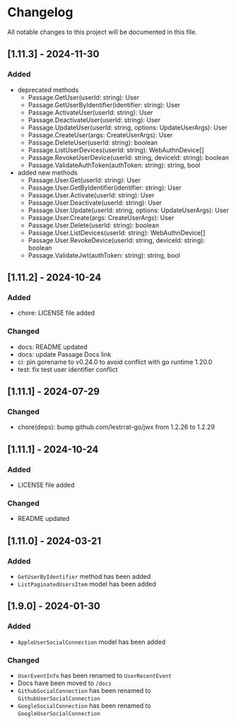 # Changelog

All notable changes to this project will be documented in this file.

## [1.11.3] - 2024-11-30

### Added
- deprecated methods
    - Passage.GetUser(userId: string): User
    - Passage.GetUserByIdentifier(identifier: string): User
    - Passage.ActivateUser(userId: string): User
    - Passage.DeactivateUser(userId: string): User
    - Passage.UpdateUser(userId: string, options: UpdateUserArgs): User
    - Passage.CreateUser(args: CreateUserArgs): User
    - Passage.DeleteUser(userId: string): boolean
    - Passage.ListUserDevices(userId: string): WebAuthnDevice[]
    - Passage.RevokeUserDevice(userId: string, deviceId: string): boolean
    - Passage.ValidateAuthToken(authToken: string): string, bool
- added new methods
    - Passage.User.Get(userId: string): User
    - Passage.User.GetByIdentifier(identifier: string): User
    - Passage.User.Activate(userId: string): User
    - Passage.User.Deactivate(userId: string): User
    - Passage.User.Update(userId: string, options: UpdateUserArgs): User
    - Passage.User.Create(args: CreateUserArgs): User
    - Passage.User.Delete(userId: string): boolean
    - Passage.User.ListDevices(userId: string): WebAuthnDevice[]
    - Passage.User.RevokeDevice(userId: string, deviceId: string): boolean
    - Passage.ValidateJwt(authToken: string): string, bool

## [1.11.2] - 2024-10-24

### Added

- chore: LICENSE file added

### Changed

- docs: README updated
- docs: update Passage Docs link
- ci: pin gorename to v0.24.0 to avoid conflict with go runtime 1.20.0
- test: fix test user identifier conflict

## [1.11.1] - 2024-07-29

### Changed

- chore(deps): bump github.com/lestrrat-go/jwx from 1.2.26 to 1.2.29

## [1.11.1] - 2024-10-24

### Added

- LICENSE file added

### Changed

- README updated

## [1.11.0] - 2024-03-21

### Added

- `GetUserByIdentifier` method has been added
- `ListPaginatedUsersItem` model has been added

## [1.9.0] - 2024-01-30

### Added

- `AppleUserSocialConnection` model has been added

### Changed

- `UserEventInfo` has been renamed to `UserRecentEvent`
- Docs have been moved to `/docs`
- `GithubSocialConnection` has been renamed to `GithubUserSocialConnection`
- `GoogleSocialConnection` has been renamed to `GoogleUserSocialConnection`
